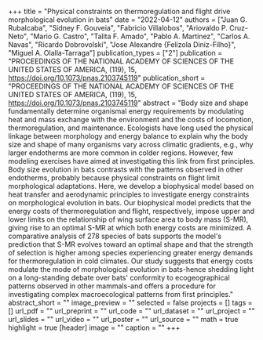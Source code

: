 +++
title = "Physical constraints on thermoregulation and flight drive morphological evolution in bats"
date = "2022-04-12"
authors = ["Juan G. Rubalcaba", "Sidney F. Gouveia", "Fabricio Villalobos", "Ariovaldo P. Cruz-Neto", "Mario G. Castro", "Talita F. Amado", "Pablo A. Martinez", "Carlos A. Navas", "Ricardo Dobrovolski", "Jose Alexandre {Felizola Diniz-Filho}", "Miguel A. Olalla-Tarraga"]
publication_types = ["2"]
publication = "PROCEEDINGS OF THE NATIONAL ACADEMY OF SCIENCES OF THE UNITED STATES OF AMERICA, (119), 15, https://doi.org/10.1073/pnas.2103745119"
publication_short = "PROCEEDINGS OF THE NATIONAL ACADEMY OF SCIENCES OF THE UNITED STATES OF AMERICA, (119), 15, https://doi.org/10.1073/pnas.2103745119"
abstract = "Body size and shape fundamentally determine organismal energy requirements by modulating heat and mass exchange with the environment and the costs of locomotion, thermoregulation, and maintenance. Ecologists have long used the physical linkage between morphology and energy balance to explain why the body size and shape of many organisms vary across climatic gradients, e.g., why larger endotherms are more common in colder regions. However, few modeling exercises have aimed at investigating this link from first principles. Body size evolution in bats contrasts with the patterns observed in other endotherms, probably because physical constraints on flight limit morphological adaptations. Here, we develop a biophysical model based on heat transfer and aerodynamic principles to investigate energy constraints on morphological evolution in bats. Our biophysical model predicts that the energy costs of thermoregulation and flight, respectively, impose upper and lower limits on the relationship of wing surface area to body mass (S-MR), giving rise to an optimal S-MR at which both energy costs are minimized. A comparative analysis of 278 species of bats supports the model's prediction that S-MR evolves toward an optimal shape and that the strength of selection is higher among species experiencing greater energy demands for thermoregulation in cold climates. Our study suggests that energy costs modulate the mode of morphological evolution in bats-hence shedding light on a long-standing debate over bats' conformity to ecogeographical patterns observed in other mammals-and offers a procedure for investigating complex macroecological patterns from first principles."
abstract_short = ""
image_preview = ""
selected = false
projects = []
tags = []
url_pdf = ""
url_preprint = ""
url_code = ""
url_dataset = ""
url_project = ""
url_slides = ""
url_video = ""
url_poster = ""
url_source = ""
math = true
highlight = true
[header]
image = ""
caption = ""
+++
